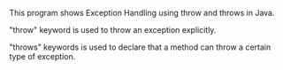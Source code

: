 This program shows Exception Handling using throw and throws in Java.

"throw" keyword is used to throw an exception explicitly.

"throws" keywords is used to declare that a method can throw a certain type of exception.
